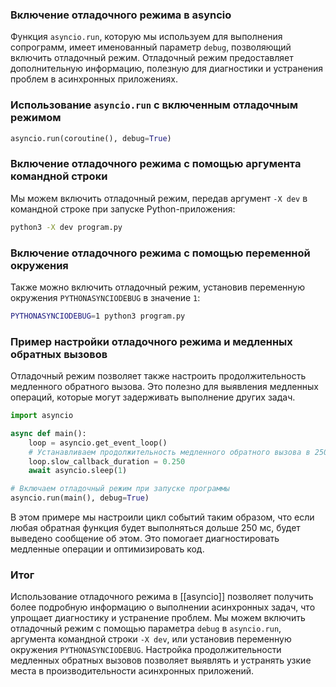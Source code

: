 ### Включение отладочного режима в asyncio

Функция `asyncio.run`, которую мы используем для выполнения сопрограмм, имеет именованный параметр `debug`, позволяющий включить отладочный режим. Отладочный режим предоставляет дополнительную информацию, полезную для диагностики и устранения проблем в асинхронных приложениях.

### Использование `asyncio.run` с включенным отладочным режимом

```python
asyncio.run(coroutine(), debug=True)
```

### Включение отладочного режима с помощью аргумента командной строки

Мы можем включить отладочный режим, передав аргумент `-X dev` в командной строке при запуске Python-приложения:

```bash
python3 -X dev program.py
```

### Включение отладочного режима с помощью переменной окружения

Также можно включить отладочный режим, установив переменную окружения `PYTHONASYNCIODEBUG` в значение `1`:

```bash
PYTHONASYNCIODEBUG=1 python3 program.py
```

### Пример настройки отладочного режима и медленных обратных вызовов

Отладочный режим позволяет также настроить продолжительность медленного обратного вызова. Это полезно для выявления медленных операций, которые могут задерживать выполнение других задач.

```python
import asyncio

async def main():
    loop = asyncio.get_event_loop()
    # Устанавливаем продолжительность медленного обратного вызова в 250 мс
    loop.slow_callback_duration = 0.250
    await asyncio.sleep(1)

# Включаем отладочный режим при запуске программы
asyncio.run(main(), debug=True)
```

В этом примере мы настроили цикл событий таким образом, что если любая обратная функция будет выполняться дольше 250 мс, будет выведено сообщение об этом. Это помогает диагностировать медленные операции и оптимизировать код.

### Итог

Использование отладочного режима в [[asyncio]] позволяет получить более подробную информацию о выполнении асинхронных задач, что упрощает диагностику и устранение проблем. Мы можем включить отладочный режим с помощью параметра `debug` в `asyncio.run`, аргумента командной строки `-X dev`, или установив переменную окружения `PYTHONASYNCIODEBUG`. Настройка продолжительности медленных обратных вызовов позволяет выявлять и устранять узкие места в производительности асинхронных приложений.